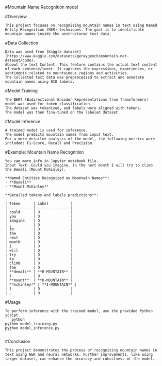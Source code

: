 #Mountain Name Recognition model

#Overview

    This project focuses on recognizing mountain names in text using Named Entity Recognition (NER) techniques. The goal is to identificate mountain names inside the unstructured text data.

#Data Collection

    Data was used from [Kaggle dataset](https://www.kaggle.com/datasets/geraygench/mountain-ner-dataset/code).
    Aboout the text Content: This feature contains the actual text content of each sentence/tweet. It captures the expressions, experiences, or sentiments related to mountainous regions and activities.
    The collected text data was preprocessed to extract and annotate mountain names using BIO labels.

#Model Training

    The BERT (Bidirectional Encoder Representations from Transformers) model was used for token classification.
    The dataset was tokenized, and labels were aligned with tokens.
    The model was then fine-tuned on the labeled dataset.

#Model Inference

    A trained model is used for inference.
    The model predicts mountain names from input text.
    For a more detailed analysis of the model, the following metrics were included: F1-Score, Recall and Precision.
    

#Example: Mountain Name Recognition

    You can more info in Jupyter notebook file.
    Input Text: Could you imagine, in the next month I will try to climb the Denali (Mount McKinley).
    
    **Named Entities Recognized as Mountain Names**:
    - **Denali**
    - **Mount McKinley**

    **Detailed tokens and labels predictions**:

    | Token      | Label          |
    |------------|----------------|
    | could      | O              |
    | you        | O              |
    | imagine    | O              |
    | ,          | O              |
    | in         | O              |
    | the        | O              |
    | next       | O              |
    | month      | O              |
    | i          | O              |
    | will       | O              |
    | try        | O              |
    | to         | O              |
    | climb      | O              |
    | the        | O              |
    | **denali** | **B-MOUNTAIN** |
    | (          | O              |
    | **mount**  | **B-MOUNTAIN** |
    | **mckinley** | **I-MOUNTAIN** |
    | )          | O              |
    | .          | O              |


#Usage

    To perform inference with the trained model, use the provided Python script.
    ```python
    python model_training.py
    python model_inference.py
    ```

#Conclusion

    This project demonstrates the process of recognizing mountain names in text using NER and neural networks. Further improvements, like using larger dataset, can enhance the accuracy and robustness of the model.
